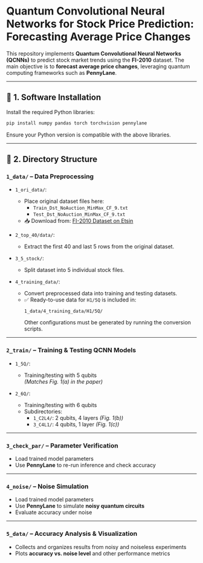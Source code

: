 
# Quantum Convolutional Neural Networks for Stock Price Prediction: Forecasting Average Price Changes

This repository implements **Quantum Convolutional Neural Networks (QCNNs)** to predict stock market trends using the **FI-2010** dataset. The main objective is to **forecast average price changes**, leveraging quantum computing frameworks such as **PennyLane**.

---

## 🔧 1. Software Installation

Install the required Python libraries:

```bash
pip install numpy pandas torch torchvision pennylane
```

Ensure your Python version is compatible with the above libraries.

---

## 📁 2. Directory Structure

### `1_data/` – Data Preprocessing

- `1_ori_data/`:  
  - Place original dataset files here:  
    - `Train_Dst_NoAuction_MinMax_CF_9.txt`  
    - `Test_Dst_NoAuction_MinMax_CF_9.txt`  
  - 📥 Download from: [FI-2010 Dataset on Etsin](https://etsin.fairdata.fi/dataset/3f05e19e-453f-4e63-b6da-5577f63cba05)

- `2_top_40/data/`:  
  - Extract the first 40 and last 5 rows from the original dataset.

- `3_5_stock/`:  
  - Split dataset into 5 individual stock files.

- `4_training_data/`:  
  - Convert preprocessed data into training and testing datasets.  
  - ✅ Ready-to-use data for `H1/5Q` is included in:  
    ```
    1_data/4_training_data/H1/5Q/
    ```
    Other configurations must be generated by running the conversion scripts.

---

### `2_train/` – Training & Testing QCNN Models

- `1_5Q/`:  
  - Training/testing with 5 qubits  
    *(Matches Fig. 1(a) in the paper)*

- `2_6Q/`:  
  - Training/testing with 6 qubits  
  - Subdirectories:
    - `1_C2L4/`: 2 qubits, 4 layers *(Fig. 1(b))*
    - `3_C4L1/`: 4 qubits, 1 layer *(Fig. 1(c))*

---

### `3_check_par/` – Parameter Verification

- Load trained model parameters  
- Use **PennyLane** to re-run inference and check accuracy

---

### `4_noise/` – Noise Simulation

- Load trained model parameters  
- Use **PennyLane** to simulate **noisy quantum circuits**  
- Evaluate accuracy under noise

---

### `5_data/` – Accuracy Analysis & Visualization

- Collects and organizes results from noisy and noiseless experiments  
- Plots **accuracy vs. noise level** and other performance metrics
